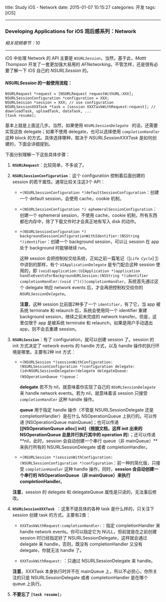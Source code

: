 title: Study iOS - Network
date: 2015-01-07 10:15:27
categories: 开发
tags: [iOS]

---

### Developing Applications for iOS 观后感系列：Network

*相关视频章节：10*

<!--more-->

---

iOS 中处理 Network 的 API 主要是 *`NSURLSession`*，当然，基于此，*Mattt Thompson* 开发了一套更加强大易用的 *AFNetworking*。不管怎样，还是很有必要了解一下 iOS 自己的 *NSURLSession* 的。

#### *NSURLSession* 的一般使用流程：

	NSURLRequest *request = [NSURLRequest requestWithURL:XXX];
	NSURLSessionConfiguration *configuration = XXX;
	NSURLSession *session = XXX; // use configuration
	NSURLSessionXXXTask *task = [session XXXTaskWithRequest:request]; // downloadTask, uploadTask, dataTask, ...
	[task resume];
	
基本上就是上面这几步。当然，如果使用 *`NSURLSessionDelegate `* 的话，还需要实现这些 delegate；如果不使用 delegate，也可以选择使用 *`completionHandler`* 这种 block 的方式。具体选择哪种，取决于 *NSURLSessionXXXTask* 是如何创建的，下面会详细提到。

下面分别理解一下这些具体步骤：

1. **`NSURLRequest`**：比较简单，不多说了。

2. **`NSURLSessionConfiguration`**：这个 configuration 控制着后面创建的 session 的若干属性。通常比较关注这3个 API：

	* `+(NSURLSessionConfiguration *)defaultSessionConfiguration`：创建一个 default session，会使用 cache，cookie 机制。
	
	* `+(NSURLSessionConfiguration *) ephemeralSessionConfiguration`：创建一个 ephemeral session，不使用 cache，cookie 机制，所有东西都在内存中，除了下载文件时才会真正地有写入 disk 的动作。
	
	* `+(NSURLSessionConfiguration *) backgroundSessionConfigurationWithIdentifier:(NSString *)identifier`：创建一个 background session，可以让 session 在 app 处于 background 时能够继续 run。

		这种 session 会把控制权交给系统，正如之前一篇笔记（[*`Life Cycle`*] [1]）中讲到的那样，有个 `UIApplicationDelegate` 是专门配合这种 session 使用的，即 `(void)application:(UIApplication *)application handleEventsForBackgroundURLSession:(NSString *)identifier completionHandler:(void (^)())completionHandler`，系统首先通过这个 delegate 响应 network events 后，才会再把控制权交给你的 *`NSURLSessionDelegate`*。
		
		**注意**，这种 session 比前面2种多了一个 `identifier`，有了它，当 app 被系统 terminate 和 relaunch 后，系统会使用同一个 identifier 重建 background session，继续之前未完成的 network transfer。但是，这里仅限于 app 是被系统 terminate 和 relaunch，如果是用户手动退出 app，则不会去重建 session。
	
3. **`NSURLSession`**：有了 configuration，就可以创建 session 了。session 的 init 方式决定了 network events 的 handle 方式，以及 handle 操作的执行环境是哪里。主要有2种 init 方式：

	* `+(NSURLSession *)sessionWithConfiguration:(NSURLSessionConfiguration *)configuration delegate:(id<NSURLSessionDelegate>)delegate delegateQueue:(NSOperationQueue *)queue`：
	
		**delegate** 若不为 nil，就意味着你实现了自己的 *`NSURLSessionDelegate`* 来 handle network events。若为 nil，就意味着该 session 只接受 *`completionHandler`* 这种 handle 操作。
		
		**queue** 用于指定 handle 操作（不管是 NSURLSessionDelegate 还是 completionHandler）是在什么 NSOperationQueue 上执行的。可以传递 [NSOperationQueue mainQueue]；也可以传递 **[[NSOperationQueue alloc] init]（根据文档，这样 init 出来的 NSOperationQueue 总是并行执行其中的 operation 的**）；还可以传递 **nil，此时，session 会自动创建一个串行 queue（非 mainQueue）**来执行所有的 NSURLSessionDelegate 或者 completionHandler。
	
	* `+(NSURLSession *)sessionWithConfiguration:(NSURLSessionConfiguration *)configuration`：前一种的简化版，只接受 *`completionHandler`* 这种 handle 操作，同时，**session 会自动创建一个串行的 NSOperationQueue（非 mainQueue）来执行 completionHandler**。

	**注意**，session 的 delegate 和 delegateQueue 属性是只读的，无法事后修改。

4. **`NSURLSessionXXXTask `**：这里不提具体的各种 task 是什么样的，只关注下 session 创建 task 的方式。主要有2类：

	* `XXXTaskWithRequest:completionHandler:`：指定 completionHandler 来 handle network events。你可以指定它为 NULL，但前提是在之前创建 session 时已经指定好了 NSURLSessionDelegate，这样就会通过 delegate 来 handle，否则，既没有 completionHandler 又没有 delegate，你就无法 handle 了。

	* `XXXTaskWithRequest:`	：只通过 NSURLSessionDelegate 来 handle。

	**注意**，XXXTask 本身执行时并不在 mainQueue 上，所以不必担心，你所关注的只是 NSURLSessionDelegate 或者 completionHandler 是在哪个 queue 上执行。
	
5. **不要忘了 `[task resume];`**


[1]: ../../../../2015/01/05/Study_iOS_Life_Cycle/